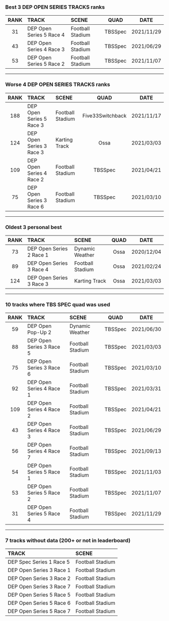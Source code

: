 ### Best 3 DEP OPEN SERIES TRACKS ranks
|RANK|TRACK|SCENE|QUAD|DATE|
|:---:|:---|:---|:---:|:---:|
|31|DEP Open Series 5 Race 4|Football Stadium|TBSSpec|2021/11/29|
|43|DEP Open Series 4 Race 3|Football Stadium|TBSSpec|2021/06/29|
|53|DEP Open Series 5 Race 2|Football Stadium|TBSSpec|2021/11/07|
---
### Worse 4 DEP OPEN SERIES TRACKS ranks
|RANK|TRACK|SCENE|QUAD|DATE|
|:---:|:---|:---|:---:|:---:|
|188|DEP Open Series 5 Race 3|Football Stadium|Five33Switchback|2021/11/17|
|124|DEP Open Series 3 Race 3|Karting Track|Ossa|2021/03/03|
|109|DEP Open Series 4 Race 2|Football Stadium|TBSSpec|2021/04/21|
|75|DEP Open Series 3 Race 6|Football Stadium|TBSSpec|2021/03/10|
---
### Oldest 3 personal best
|RANK|TRACK|SCENE|QUAD|DATE|
|:---:|:---|:---|:---:|:---:|
|73|DEP Open Series 2 Race 1|Dynamic Weather|Ossa|2020/12/04|
|89|DEP Open Series 3 Race 4|Football Stadium|Ossa|2021/02/24|
|124|DEP Open Series 3 Race 3|Karting Track|Ossa|2021/03/03|
---
### 10 tracks where TBS SPEC quad was used
|RANK|TRACK|SCENE|QUAD|DATE|
|:---:|:---|:---|:---:|:---:|
|59|DEP Open Pop-Up 2|Dynamic Weather|TBSSpec|2021/06/30|
|88|DEP Open Series 3 Race 5|Football Stadium|TBSSpec|2021/03/03|
|75|DEP Open Series 3 Race 6|Football Stadium|TBSSpec|2021/03/10|
|92|DEP Open Series 4 Race 1|Football Stadium|TBSSpec|2021/03/31|
|109|DEP Open Series 4 Race 2|Football Stadium|TBSSpec|2021/04/21|
|43|DEP Open Series 4 Race 3|Football Stadium|TBSSpec|2021/06/29|
|56|DEP Open Series 4 Race 7|Football Stadium|TBSSpec|2021/09/13|
|54|DEP Open Series 5 Race 1|Football Stadium|TBSSpec|2021/11/03|
|53|DEP Open Series 5 Race 2|Football Stadium|TBSSpec|2021/11/07|
|31|DEP Open Series 5 Race 4|Football Stadium|TBSSpec|2021/11/29|
---
### 7 tracks without data (200+ or not in leaderboard)
|TRACK|SCENE|
|:---|:---|
|DEP Spec Series 1 Race 5|Football Stadium|
|DEP Open Series 3 Race 1|Football Stadium|
|DEP Open Series 3 Race 2|Football Stadium|
|DEP Open Series 3 Race 7|Football Stadium|
|DEP Open Series 5 Race 5|Football Stadium|
|DEP Open Series 5 Race 6|Football Stadium|
|DEP Open Series 5 Race 7|Football Stadium|
